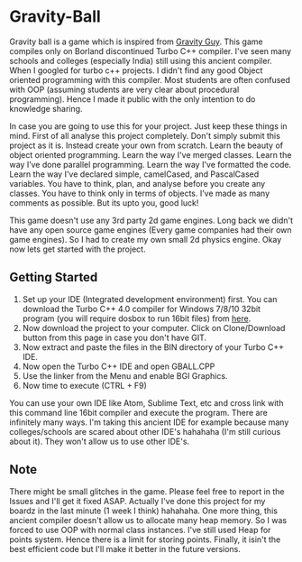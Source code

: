 # Gravity-Ball
Gravity ball is a game which is inspired from [Gravity Guy](http://www.y8.com/games/gravity_guy). This game compiles only on Borland discontinued Turbo C++ compiler. I've seen many schools and colleges (especially India) still using this ancient compiler. When I googled for turbo c++ projects. I didn't find any good Object oriented programming with this compiler. Most students are often confused with OOP (assuming students are very clear about procedural programming). Hence I made it public with the only intention to do knowledge sharing.

In case you are going to use this for your project. Just keep these things in mind. First of all analyse this project completely. Don't simply submit this project as it is. Instead create your own from scratch. Learn the beauty of object oriented programming. Learn the way I've merged classes. Learn the way I’ve done parallel programming. Learn the way I've formatted the code. Learn the way I've declared simple, camelCased, and PascalCased variables. You have to think, plan, and analyse before you create any classes. You have to think only in terms of objects. I’ve made as many comments as possible. But its upto you, good luck!

This game doesn't use any 3rd party 2d game engines. Long back we didn't have any open source game engines (Every game companies had their own game engines). So I had to create my own small 2d physics engine. Okay now lets get started with the project.

## Getting Started

1. Set up your IDE (Integrated development environment) first. You can download the Turbo C++ 4.0 compiler for Windows 7/8/10 32bit program (you will require dosbox to run 16bit files) from [here](https://drive.google.com/file/d/0B_LCZZjtZ3WPUFVxanFNM2tNWk0/view?usp=sharing).
2. Now download the project to your computer. Click on Clone/Download button from this page in case you don't have GIT.
3. Now extract and paste the files in the BIN directory of your Turbo C++ IDE.
4. Now open the Turbo C++ IDE and open GBALL.CPP
5. Use the linker from the Menu and enable BGI Graphics.
6. Now time to execute (CTRL + F9)

You can use your own IDE like Atom, Sublime Text, etc and cross link with this command line 16bit compiler and execute the program. There are infinitely many ways. I'm taking this ancient IDE for example because many colleges/schools are scared about other IDE's hahahaha (I'm still curious about it). They won't allow us to use other IDE's. 

## Note

There might be small glitches in the game. Please feel free to report in the Issues and I'll get it fixed ASAP. Actually I've done this project for my boardz in the last minute (1 week I think) hahahaha. One more thing, this ancient compiler doesn't allow us to allocate many heap memory. So I was forced to use OOP with normal class instances. I've still used Heap for points system. Hence there is a limit for storing points. Finally, it isin't the best efficient code but I'll make it better in the future versions.
